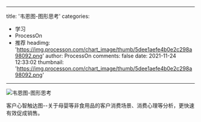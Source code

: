 
---
title: '韦恩图-图形思考'
categories: 
 - 学习
 - ProcessOn
 - 推荐
headimg: 'https://img.processon.com/chart_image/thumb/5dee1aefe4b0e2c298a98092.png'
author: ProcessOn
comments: false
date: 2021-11-24 12:33:02
thumbnail: 'https://img.processon.com/chart_image/thumb/5dee1aefe4b0e2c298a98092.png'
---

<div>   
<img class="thumb" alt="韦恩图-图形思考" src="https://img.processon.com/chart_image/thumb/5dee1aefe4b0e2c298a98092.png" referrerpolicy="no-referrer">
<p>客户心智触达图--关于母婴等非食用品的客户消费场景、消费心理等分析，更快速有效促成销售。</p>  
</div>
            